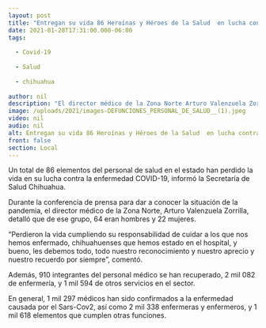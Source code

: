 ```yaml
---
layout: post
title: "Entregan su vida 86 Heroínas y Héroes de la Salud  en lucha contra la pandemia"
date: 2021-01-28T17:31:00.000-06:00
tags:
  
  - Covid-19
  
  - Salud
  
  - chihuahua
  
author: nil
description: "El director médico de la Zona Norte Arturo Valenzuela Zorrilla informa que 22 mujeres y 64 hombres del personal médico, enfermería y otros servicios han fallecido al cuidar a chihuahuenses con COVID-19: “les debemos todo, nuestro aprecio y recuerdo por siempre” "
image: /uploads/2021/images-DEFUNCIONES_PERSONAL_DE_SALUD__(1).jpeg
video: nil
audio: nil
alt: Entregan su vida 86 Heroínas y Héroes de la Salud  en lucha contra la pandemia
front: false
section: Local
---
```


Un total de 86 elementos del personal de salud en el estado han perdido la vida en su lucha contra la enfermedad COVID-19, informó la Secretaría de Salud Chihuahua.

Durante la conferencia de prensa para dar a conocer la situación de la pandemia, el director médico de la Zona Norte, Arturo Valenzuela Zorrilla, detalló que de ese grupo, 64 eran hombres y 22 mujeres.

“Perdieron la vida cumpliendo su responsabilidad de cuidar a los que nos hemos enfermado, chihuahuenses que hemos estado en el hospital, y bueno, les debemos todo, todo nuestro reconocimiento y nuestro aprecio y nuestro recuerdo por siempre”, comentó.

Además, 910 integrantes del personal médico se han recuperado, 2 mil 082 de enfermería, y 1 mil 594 de otros servicios en el sector.

En general, 1 mil 297 médicos han sido confirmados a la enfermedad causada por el Sars-Cov2, así como 2 mil 338 enfermeras y enfermeros, y 1 mil 618 elementos que cumplen otras funciones.